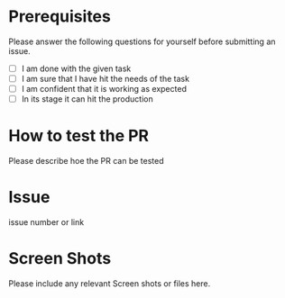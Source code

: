 # Prerequisites

Please answer the following questions for yourself before submitting an issue.

- [ ] I am done with the given task
- [ ] I am sure that I have hit the needs of the task
- [ ] I am confident that it is working as expected
- [ ] In its stage it can hit the production

# How to test the PR

Please describe hoe the PR can be tested

# Issue 

issue number  or link

# Screen Shots

Please include any relevant Screen shots or files here.
